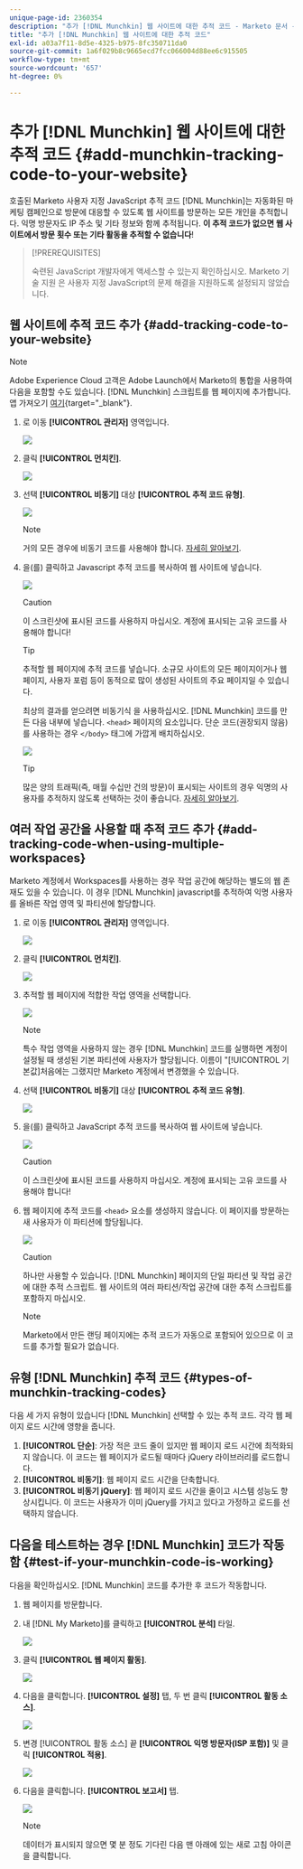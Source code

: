 ```yaml
---
unique-page-id: 2360354
description: "추가 [!DNL Munchkin] 웹 사이트에 대한 추적 코드 - Marketo 문서 - 제품 설명서"
title: "추가 [!DNL Munchkin] 웹 사이트에 대한 추적 코드"
exl-id: a03a7f11-8d5e-4325-b975-8fc350711da0
source-git-commit: 1a6f029b8c9665ecd7fcc066004d88ee6c915505
workflow-type: tm+mt
source-wordcount: '657'
ht-degree: 0%

---
```


# 추가 [!DNL Munchkin] 웹 사이트에 대한 추적 코드 {#add-munchkin-tracking-code-to-your-website}

호출된 Marketo 사용자 지정 JavaScript 추적 코드 [!DNL Munchkin]는 자동화된 마케팅 캠페인으로 방문에 대응할 수 있도록 웹 사이트를 방문하는 모든 개인을 추적합니다. 익명 방문자도 IP 주소 및 기타 정보와 함께 추적됩니다. **이 추적 코드가 없으면 웹 사이트에서 방문 횟수 또는 기타 활동을 추적할 수 없습니다**!

>[!PREREQUISITES]
>
>숙련된 JavaScript 개발자에게 액세스할 수 있는지 확인하십시오. Marketo 기술 지원 은 사용자 지정 JavaScript의 문제 해결을 지원하도록 설정되지 않았습니다.

## 웹 사이트에 추적 코드 추가 {#add-tracking-code-to-your-website}

>[!NOTE]
>
>Adobe Experience Cloud 고객은 Adobe Launch에서 Marketo의 통합을 사용하여 다음을 포함할 수도 있습니다. [!DNL Munchkin] 스크립트를 웹 페이지에 추가합니다. 앱 가져오기 [여기](https://www.adobeexchange.com/experiencecloud.details.101054.html){target="_blank"}.

1. 로 이동 **[!UICONTROL 관리자]** 영역입니다.

   ![](assets/add-munchkin-tracking-code-to-your-website-1.png)

1. 클릭 **[!UICONTROL 먼치킨]**.

   ![](assets/add-munchkin-tracking-code-to-your-website-2.png)

1. 선택 **[!UICONTROL 비동기]** 대상 **[!UICONTROL 추적 코드 유형]**.

   ![](assets/add-munchkin-tracking-code-to-your-website-3.png)

   >[!NOTE]
   >
   >거의 모든 경우에 비동기 코드를 사용해야 합니다. [자세히 알아보기](#types-of-munchkin-tracking-codes).

1. 을(를) 클릭하고 Javascript 추적 코드를 복사하여 웹 사이트에 넣습니다.

   ![](assets/add-munchkin-tracking-code-to-your-website-4.png)

   >[!CAUTION]
   >
   >이 스크린샷에 표시된 코드를 사용하지 마십시오. 계정에 표시되는 고유 코드를 사용해야 합니다!

   >[!TIP]
   >
   >추적할 웹 페이지에 추적 코드를 넣습니다. 소규모 사이트의 모든 페이지이거나 웹 페이지, 사용자 포럼 등이 동적으로 많이 생성된 사이트의 주요 페이지일 수 있습니다.

   최상의 결과를 얻으려면 비동기식 을 사용하십시오. [!DNL Munchkin] 코드를 만든 다음 내부에 넣습니다. `<head>` 페이지의 요소입니다. 단순 코드(권장되지 않음)를 사용하는 경우 `</body>` 태그에 가깝게 배치하십시오.

   ![](assets/add-munchkin-tracking-code-to-your-website-5.png)

   >[!TIP]
   >
   >많은 양의 트래픽(즉, 매월 수십만 건의 방문)이 표시되는 사이트의 경우 익명의 사용자를 추적하지 않도록 선택하는 것이 좋습니다. [자세히 알아보기](https://developers.marketo.com/documentation/websites/lead-tracking-munchkin-js/).

## 여러 작업 공간을 사용할 때 추적 코드 추가 {#add-tracking-code-when-using-multiple-workspaces}

Marketo 계정에서 Workspaces를 사용하는 경우 작업 공간에 해당하는 별도의 웹 존재도 있을 수 있습니다. 이 경우 [!DNL Munchkin] javascript를 추적하여 익명 사용자를 올바른 작업 영역 및 파티션에 할당합니다.

1. 로 이동 **[!UICONTROL 관리자]** 영역입니다.

   ![](assets/add-munchkin-tracking-code-to-your-website-6.png)

1. 클릭 **[!UICONTROL 먼치킨]**.

   ![](assets/add-munchkin-tracking-code-to-your-website-7.png)

1. 추적할 웹 페이지에 적합한 작업 영역을 선택합니다.

   ![](assets/add-munchkin-tracking-code-to-your-website-8.png)

   >[!NOTE]
   >
   >특수 작업 영역을 사용하지 않는 경우 [!DNL Munchkin] 코드를 실행하면 계정이 설정될 때 생성된 기본 파티션에 사용자가 할당됩니다. 이름이 &quot;[!UICONTROL 기본값]처음에는 그랬지만 Marketo 계정에서 변경했을 수 있습니다.

1. 선택 **[!UICONTROL 비동기]** 대상 **[!UICONTROL 추적 코드 유형]**.

   ![](assets/add-munchkin-tracking-code-to-your-website-9.png)

1. 을(를) 클릭하고 JavaScript 추적 코드를 복사하여 웹 사이트에 넣습니다.

   ![](assets/add-munchkin-tracking-code-to-your-website-10.png)

   >[!CAUTION]
   >
   >이 스크린샷에 표시된 코드를 사용하지 마십시오. 계정에 표시되는 고유 코드를 사용해야 합니다!

1. 웹 페이지에 추적 코드를 `<head>` 요소를 생성하지 않습니다. 이 페이지를 방문하는 새 사용자가 이 파티션에 할당됩니다.

   ![](assets/add-munchkin-tracking-code-to-your-website-11.png)

   >[!CAUTION]
   >
   >하나만 사용할 수 있습니다. [!DNL Munchkin] 페이지의 단일 파티션 및 작업 공간에 대한 추적 스크립트. 웹 사이트의 여러 파티션/작업 공간에 대한 추적 스크립트를 포함하지 마십시오.

   >[!NOTE]
   >
   >Marketo에서 만든 랜딩 페이지에는 추적 코드가 자동으로 포함되어 있으므로 이 코드를 추가할 필요가 없습니다.

## 유형 [!DNL Munchkin] 추적 코드 {#types-of-munchkin-tracking-codes}

다음 세 가지 유형이 있습니다 [!DNL Munchkin] 선택할 수 있는 추적 코드. 각각 웹 페이지 로드 시간에 영향을 줍니다.

1. **[!UICONTROL 단순]**: 가장 적은 코드 줄이 있지만 웹 페이지 로드 시간에 최적화되지 않습니다. 이 코드는 웹 페이지가 로드될 때마다 jQuery 라이브러리를 로드합니다.
1. **[!UICONTROL 비동기]**: 웹 페이지 로드 시간을 단축합니다.
1. **[!UICONTROL 비동기 jQuery]**: 웹 페이지 로드 시간을 줄이고 시스템 성능도 향상시킵니다. 이 코드는 사용자가 이미 jQuery를 가지고 있다고 가정하고 로드를 선택하지 않습니다.

## 다음을 테스트하는 경우 [!DNL Munchkin] 코드가 작동함 {#test-if-your-munchkin-code-is-working}

다음을 확인하십시오. [!DNL Munchkin] 코드를 추가한 후 코드가 작동합니다.

1. 웹 페이지를 방문합니다.

1. 내 [!DNL My Marketo]를 클릭하고 **[!UICONTROL 분석]** 타일.

   ![](assets/add-munchkin-tracking-code-to-your-website-12.png)

1. 클릭 **[!UICONTROL 웹 페이지 활동]**.

   ![](assets/add-munchkin-tracking-code-to-your-website-13.png)

1. 다음을 클릭합니다. **[!UICONTROL 설정]** 탭, 두 번 클릭 **[!UICONTROL 활동 소스]**.

   ![](assets/add-munchkin-tracking-code-to-your-website-14.png)

1. 변경 [!UICONTROL 활동 소스] 끝 **[!UICONTROL 익명 방문자(ISP 포함)]** 및 클릭 **[!UICONTROL 적용]**.

   ![](assets/add-munchkin-tracking-code-to-your-website-15.png)

1. 다음을 클릭합니다. **[!UICONTROL 보고서]** 탭.

   ![](assets/add-munchkin-tracking-code-to-your-website-16.png)

   >[!NOTE]
   >
   >데이터가 표시되지 않으면 몇 분 정도 기다린 다음 맨 아래에 있는 새로 고침 아이콘을 클릭합니다.
